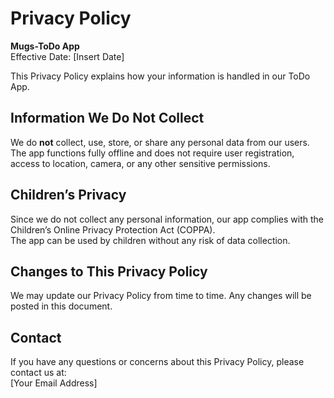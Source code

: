# Privacy Policy

**Mugs-ToDo App**  
Effective Date: [Insert Date]

This Privacy Policy explains how your information is handled in our ToDo App.

## Information We Do Not Collect

We do **not** collect, use, store, or share any personal data from our users.  
The app functions fully offline and does not require user registration, access to location, camera, or any other sensitive permissions.

## Children’s Privacy

Since we do not collect any personal information, our app complies with the Children’s Online Privacy Protection Act (COPPA).  
The app can be used by children without any risk of data collection.

## Changes to This Privacy Policy

We may update our Privacy Policy from time to time. Any changes will be posted in this document.

## Contact

If you have any questions or concerns about this Privacy Policy, please contact us at:  
[Your Email Address]

